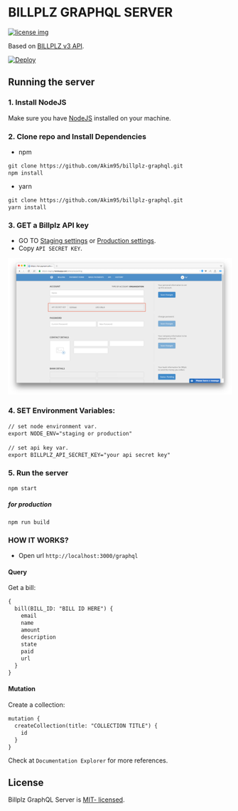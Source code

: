 # BILLPLZ GRAPHQL SERVER

[![license img](https://img.shields.io/badge/license-GPL-blue.svg)](LICENSE)

Based on [BILLPLZ v3 API](https://www.billplz.com/api#v3).

[![Deploy](https://www.herokucdn.com/deploy/button.svg)](https://heroku.com/deploy)

## Running the server

### 1. Install NodeJS
Make sure you have [NodeJS](https://nodejs.org/en/) installed on your machine.

### 2. Clone repo and Install Dependencies
- npm
```
git clone https://github.com/Akim95/billplz-graphql.git
npm install
```
- yarn
```
git clone https://github.com/Akim95/billplz-graphql.git
yarn install
```

### 3. GET a Billplz API key
* GO TO [Staging settings](https://billplz-staging.herokuapp.com/enterprise/setting) or [Production settings](https://www.billplz.com/enterprise/setting).
* Copy ```API SECRET KEY```.

![BILLPLZ APIKEY](screenshots/get-api-key.png)

### 4. SET Environment Variables:
```
// set node environment var.
export NODE_ENV="staging or production"

// set api key var.
export BILLPLZ_API_SECRET_KEY="your api secret key"
```

### 5. Run the server
```
npm start
```

##### for production
```
npm run build
```

### HOW IT WORKS?

* Open url ```http://localhost:3000/graphql```

#### Query

Get a bill:

```
{
  bill(BILL_ID: "BILL ID HERE") {
    email
    name
    amount
    description
    state
    paid
    url
  }
}
```

#### Mutation

Create a collection:

```
mutation {
  createCollection(title: "COLLECTION TITLE") {
    id
  }
}
```

Check at ```Documentation Explorer``` for more references.

## License
Billplz GraphQL Server is [MIT- licensed](LICENSE.md).
